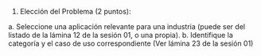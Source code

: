 1. Elección del Problema (2 puntos):

  a. Seleccione una aplicación relevante para una industria (puede ser del  listado de la lámina 12 de la sesión 01, o una propia).
  b. Identifique la categoría y el caso de uso correspondiente (Ver lámina 23 de la sesión 01)
